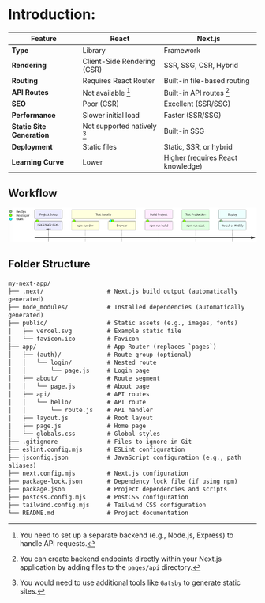 # Introduction:
| Feature                  | React                       | Next.js                         |
|--------------------------|-----------------------------|---------------------------------|
| **Type**                 | Library                     | Framework                       |
| **Rendering**            | Client-Side Rendering (CSR) | SSR, SSG, CSR, Hybrid           |
| **Routing**              | Requires React Router       | Built-in file-based routing     |
| **API Routes**           | Not available [^1]          | Built-in API routes [^2]        |
| **SEO**                  | Poor (CSR)                  | Excellent (SSR/SSG)             |
| **Performance**          | Slower initial load         | Faster (SSR/SSG)                |
| **Static Site Generation**| Not supported natively [^3] | Built-in SSG                    |
| **Deployment**           | Static files                | Static, SSR, or hybrid          |
| **Learning Curve**       | Lower                       | Higher (requires React knowledge) |

[^1]: You need to set up a separate backend (e.g., Node.js, Express) to handle API requests.
[^2]: You can create backend endpoints directly within your Next.js application by adding files to the `pages/api` directory.
[^3]: You would need to use additional tools like `Gatsby` to generate static sites.

## Workflow

![Workflow](./images/img.png)

## Folder Structure
```
my-next-app/
├── .next/                  # Next.js build output (automatically generated)
├── node_modules/           # Installed dependencies (automatically generated)
├── public/                 # Static assets (e.g., images, fonts)
│   ├── vercel.svg          # Example static file
│   └── favicon.ico         # Favicon
├── app/                    # App Router (replaces `pages`)
│   ├── (auth)/             # Route group (optional)
│   │   └── login/          # Nested route
│   │       └── page.js     # Login page
│   ├── about/              # Route segment
│   │   └── page.js         # About page
│   ├── api/                # API routes
│   │   └── hello/          # API route
│   │       └── route.js    # API handler
│   ├── layout.js           # Root layout
│   ├── page.js             # Home page
│   └── globals.css         # Global styles
├── .gitignore              # Files to ignore in Git
├── eslint.config.mjs       # ESLint configuration
├── jsconfig.json           # JavaScript configuration (e.g., path aliases)
├── next.config.mjs         # Next.js configuration
├── package-lock.json       # Dependency lock file (if using npm)
├── package.json            # Project dependencies and scripts
├── postcss.config.mjs      # PostCSS configuration
├── tailwind.config.mjs     # Tailwind CSS configuration
└── README.md               # Project documentation

```
